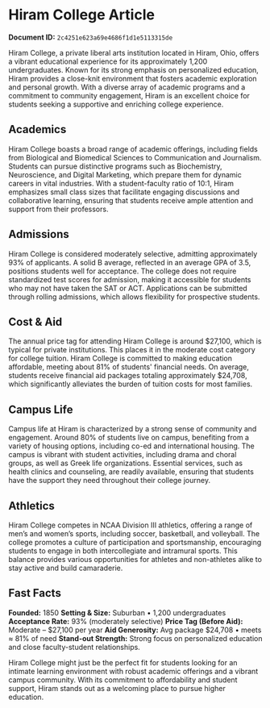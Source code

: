# Hiram College Article

**Document ID:** `2c4251e623a69e4686f1d1e5113315de`

Hiram College, a private liberal arts institution located in Hiram, Ohio, offers a vibrant educational experience for its approximately 1,200 undergraduates. Known for its strong emphasis on personalized education, Hiram provides a close-knit environment that fosters academic exploration and personal growth. With a diverse array of academic programs and a commitment to community engagement, Hiram is an excellent choice for students seeking a supportive and enriching college experience.

## Academics
Hiram College boasts a broad range of academic offerings, including fields from Biological and Biomedical Sciences to Communication and Journalism. Students can pursue distinctive programs such as Biochemistry, Neuroscience, and Digital Marketing, which prepare them for dynamic careers in vital industries. With a student-faculty ratio of 10:1, Hiram emphasizes small class sizes that facilitate engaging discussions and collaborative learning, ensuring that students receive ample attention and support from their professors.

## Admissions
Hiram College is considered moderately selective, admitting approximately 93% of applicants. A solid B average, reflected in an average GPA of 3.5, positions students well for acceptance. The college does not require standardized test scores for admission, making it accessible for students who may not have taken the SAT or ACT. Applications can be submitted through rolling admissions, which allows flexibility for prospective students.

## Cost & Aid
The annual price tag for attending Hiram College is around $27,100, which is typical for private institutions. This places it in the moderate cost category for college tuition. Hiram College is committed to making education affordable, meeting about 81% of students' financial needs. On average, students receive financial aid packages totaling approximately $24,708, which significantly alleviates the burden of tuition costs for most families.

## Campus Life
Campus life at Hiram is characterized by a strong sense of community and engagement. Around 80% of students live on campus, benefiting from a variety of housing options, including co-ed and international housing. The campus is vibrant with student activities, including drama and choral groups, as well as Greek life organizations. Essential services, such as health clinics and counseling, are readily available, ensuring that students have the support they need throughout their college journey.

## Athletics
Hiram College competes in NCAA Division III athletics, offering a range of men’s and women’s sports, including soccer, basketball, and volleyball. The college promotes a culture of participation and sportsmanship, encouraging students to engage in both intercollegiate and intramural sports. This balance provides various opportunities for athletes and non-athletes alike to stay active and build camaraderie.

## Fast Facts
**Founded:** 1850
**Setting & Size:** Suburban • 1,200 undergraduates
**Acceptance Rate:** 93% (moderately selective)
**Price Tag (Before Aid):** Moderate – $27,100 per year
**Aid Generosity:** Avg package $24,708 • meets ≈ 81% of need
**Stand-out Strength:** Strong focus on personalized education and close faculty-student relationships.

Hiram College might just be the perfect fit for students looking for an intimate learning environment with robust academic offerings and a vibrant campus community. With its commitment to affordability and student support, Hiram stands out as a welcoming place to pursue higher education.
